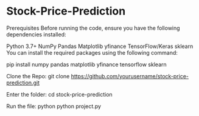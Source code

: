 # Stock-Price-Prediction

Prerequisites
Before running the code, ensure you have the following dependencies installed:

Python 3.7+
NumPy
Pandas
Matplotlib
yfinance
TensorFlow/Keras
sklearn
You can install the required packages using the following command:

pip install numpy pandas matplotlib yfinance tensorflow sklearn

Clone the Repo:
git clone https://github.com/yourusername/stock-price-prediction.git

Enter the folder:
cd stock-price-prediction

Run the file:
python python project.py
